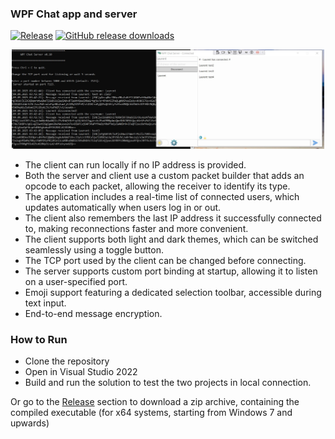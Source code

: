 ### WPF Chat app and server 

[![Release](https://img.shields.io/badge/release-stable-1B4636)](https://github.com/laurentbarraud/wpf-chat-server/releases)
[![GitHub release downloads](https://img.shields.io/github/downloads/laurentbarraud/wpf-chat-server/v0.10/total?color=88aacc&style=flat)](https://github.com/laurentbarraud/wpf-chat-server/releases/tag/v0.10)

<p align="center">
<img src="https://raw.githubusercontent.com/laurentbarraud/wpf-chat-server/refs/heads/master/WPF-chat-server-main-window-screenshot.jpg" width="500" alt="screenshot of chat server and client" >
</p>

- The client can run locally if no IP address is provided.
- Both the server and client use a custom packet builder that adds an opcode to each packet, allowing the receiver to identify its type.
- The application includes a real-time list of connected users, which updates automatically when users log in or out.
- The client also remembers the last IP address it successfully connected to, making reconnections faster and more convenient.
- The client supports both light and dark themes, which can be switched seamlessly using a toggle button.
- The TCP port used by the client can be changed before connecting.
- The server supports custom port binding at startup, allowing it to listen on a user-specified port.
- Emoji support featuring a dedicated selection toolbar, accessible during text input.
- End-to-end message encryption.

### How to Run

- Clone the repository
- Open in Visual Studio 2022
- Build and run the solution to test the two projects in local connection.

Or go to the [Release](https://github.com/laurentbarraud/wpf-chat-server/releases) section to download a zip archive, containing the compiled executable (for x64 systems, starting from Windows 7 and upwards)
